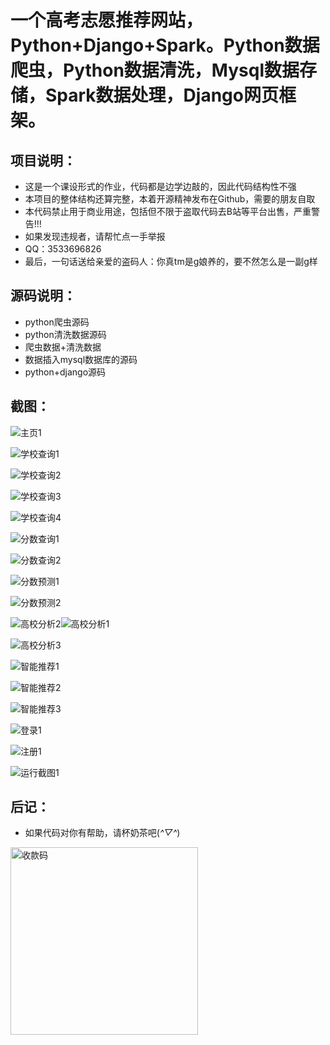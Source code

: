 # 一个高考志愿推荐网站，Python+Django+Spark。Python数据爬虫，Python数据清洗，Mysql数据存储，Spark数据处理，Django网页框架。

## 项目说明：

- 这是一个课设形式的作业，代码都是边学边敲的，因此代码结构性不强
- 本项目的整体结构还算完整，本着开源精神发布在Github，需要的朋友自取
- 本代码禁止用于商业用途，包括但不限于盗取代码去B站等平台出售，严重警告!!!
- 如果发现违规者，请帮忙点一手举报
- QQ：3533696826
- 最后，一句话送给亲爱的盗码人：你真tm是g娘养的，要不然怎么是一副g样

## 源码说明：

- python爬虫源码
- python清洗数据源码
- 爬虫数据+清洗数据
- 数据插入mysql数据库的源码
- python+django源码

## 截图：

![主页1](./img/主页1.png)

![学校查询1](./img/学校查询1.png)

![学校查询2](./img/学校查询2.png)

![学校查询3](img/学校查询3.png)

![学校查询4](img/学校查询4.png)

![分数查询1](img/分数查询1.png)

![分数查询2](img/分数查询2.png)

![分数预测1](img/分数预测1.png)

![分数预测2](img/分数预测2.png)

![高校分析2](img/高校分析2.png)![高校分析1](img/高校分析1.png)

![高校分析3](img/高校分析3.png)

![智能推荐1](img/智能推荐1.png)

![智能推荐2](img/智能推荐2.png)

![智能推荐3](img/智能推荐3.png)

![登录1](img/登录1.png)

![注册1](img/注册1.png)

![运行截图1](img/运行截图1.png)

## 后记：

- 如果代码对你有帮助，请杯奶茶吧(*^▽^*)

<img src="img/收款码_支付宝.jpg" width = "300" alt="收款码" align=center />